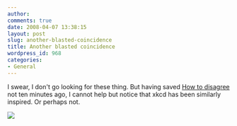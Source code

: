 ```yaml
---
author:
comments: true
date: 2008-04-07 13:38:15
layout: post
slug: another-blasted-coincidence
title: Another blasted coincidence
wordpress_id: 968
categories:
- General
---
```


I swear, I don't go looking for these thing. But having saved [How to disagree](http://www.paulgraham.com/disagree.html) not ten minutes ago, I cannot help but notice that xkcd has been similarly inspired. Or perhaps not.

[![](http://imgs.xkcd.com/comics/venting.png)](http://xkcd.com/406/)
